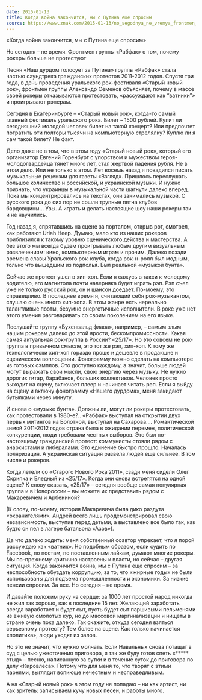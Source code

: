 ```yaml
---
date: 2015-01-13
title: Когда война закончится, мы с Путина еще спросим
source: https://www.znak.com/2015-01-13/no_segodnya_ne_vremya_frontmen_gruppy_rabfak_o_tom_pochemu_rokery_bolshe_ne_protestuyut
---
```

«Когда война закончится, мы с Путина еще спросим»

Но сегодня – не время. Фронтмен группы «Рабфак» о том, почему рокеры больше не протестуют

Песня «Наш дурдом голосует за Путина» группы «Рабфак» стала частью саундтрека гражданских протестов 2011-2012 годов. Спустя три года, в день проведения уральского рок-фестиваля «Старый новый рок», фронтмен группы Александр Семенов объясняет, почему в массе своей рокеры отказываются протестовать, «рассуждают как “ватники”» и проигрывают рэперам.

Сегодня в Екатеринбурге – «Старый новый рок», когда-то самый главный фестиваль уральского рока. Билет – 1500 рублей. Купит ли сегодняшний молодой человек билет на такой концерт? Или предпочтет потратить эти полторы тысячи на компьютерную стрелялку? Куплю ли я сам такой билет? Не факт.

Дело даже не в том, что в этом году «Старый новый рок», который его организатор Евгений Горенбург с упорством и мужеством героя-молодогвардейца тянет много лет, стал жертвой падения рубля. Не в этом дело. Или не только в этом. Лет восемь назад я повадился писать музыкальные рецензии для газеты «Взгляд». Пришлось переслушать большое количество и российской, и украинской музыки. И нужно признать, что украинцы в музыкальной части шагнули далеко вперед. Пока мы концентрировались на текстах, они занимались музыкой. С русского рока до сих пор не сошли трупные пятна клубов бардовщины… Увы. А играть и делать настоящие шоу наши рокеры так и не научились.

Год назад я, спрятавшись на сцене за порталом, открыв рот, смотрел, как работают Uriah Heep. Думаю, мало кто из наших рокеров приблизился к такому уровню сценического действа и мастерства. А без этого мы всегда будем проигрывать любым другим визуальным развлечениям: кино, компьютерным играм и прочим. Далеко позади времена славы Уральского рок-клуба, когда рок-н-ролл был модным, только что вышедшим из подполья. Был реальной «музыкой бунта».

Сейчас же протест ушел в хип-хоп. Если я сажусь в такси к молодому водителю, его магнитола почти наверняка будет играть рэп. Рэп съел уже не только русский рок, он и шансон доедает. По-моему, это справедливо. В последнее время я, считающий себя рок-музыкантом, слушаю очень много хип-хопа. В этом жанре есть нереально талантливые поэты, безумно энергетичные исполнители. В роке уже нет этого умения разговаривать со своим поколением на его языке.

Послушайте группу «Бухенвальд флава», например, – самым злым нашим рокерам далеко до этой ярости, бескомпромиссности. Какая самая актуальная рок-группа в России? «25/17». Но это совсем не рок-группа в привычном смысле, это тот же рэп, хип-хоп. К тому же технологически хип-хоп гораздо проще и дешевле в продакшне и сценическом воплощении. Фонограмму можно сделать на компьютере из готовых сэмплов. Это доступно каждому, а значит, больше людей могут выражать свои мысли, свою энергию через музыку. Не нужно дорогих гитар, барабанов, больших коллективов. Человек просто выходит на сцену, включает плеер и начинает читать рэп. Если я выйду на сцену и включу фонограмму «Нашего дурдома», меня закидают бутылками через минуту.


И снова о «музыке бунта». Должны ли, могут ли рокеры протестовать, как протестовали в 1980-е?.. «Рабфак» выступал на открытии двух первых митингов на Болотной, выступал на Сахарова…. Романтической зимой 2011-2012 годов страна была в ожидании перемен, политической конкуренции, люди требовали честных выборов. Это был по-настоящему гражданский протест: коммунисты стояли рядом с анархистами и либералами. Это единение быстро прошло. Началась поляризация. А украинская ситуация развела людей еще сильнее. В том числе и рокеров.

Когда летели со «Старого Нового Рока’2011», сзади меня сидели Олег Скрипка и Бледный из «25/17». Когда они снова встретятся на одной сцене? К слову сказать, «25/17» – сегодня вообще самая популярная группа и в Новороссии – вы можете их представить рядом с Макаревичем и Арбениной?

(К слову, по-моему, история Макаревича была дико раздута «охранителями». Андрей всего лишь продемонстрировал свою независимость, выступив перед детьми, а выставлено все было так, как будто он пел в лагере батальона «Азов»).

Да что далеко ходить: меня собственный соавтор упрекает, что я порой рассуждаю как «ватник». Но подобным образом, если судить по Facebook, по постам, по поставленным лайкам, думают многие рокеры. Мы по-прежнему критично настроены к власти, но сейчас – другая ситуация. Когда закончится война, мы с Путина еще спросим – за неспособность обуздать коррупцию, за то, что «жирные годы» не были использованы для подъема промышленности и экономики. За низкие пенсии спросим. За все. Но сегодня – не время.

И давайте положим руку на сердце: за 1000 лет простой народ никогда не жил так хорошо, как в последние 15 лет. Желающий заработать всегда заработает и будет сыт, пусть будет сыт паршивыми пельменями из вживую смолотых кур, но до массовой маргинализации и нищеты в стране очень пока далеко. Так скажите, откуда сегодня взяться серьезному протесту? Тем более на сцене. Как только начинается «политика», люди уходят из залов.

Но это не значит, что нужно молчать. Если Навальных снова потащат в суд с целью ужесточения приговора, я так же буду готов спеть «***** стыд» – песню, написанную за сутки и в течение суток до приговора по делу «Кировлеса». Потому что для меня то, что творят с этими парнями, выглядит вопиюще нечестным и несправедливым.

А на «Старый новый рок» в этом году не попадаю – ни как артист, ни как зритель: записываем кучу новых песен, и работы много.
